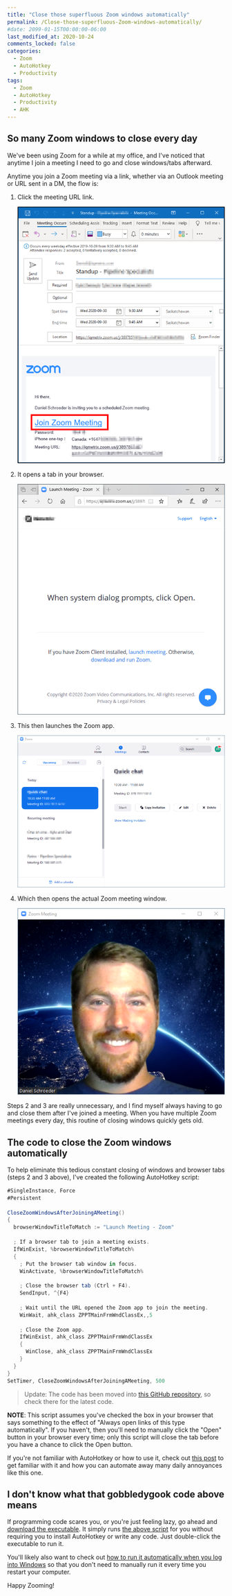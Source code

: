 ```yaml
---
title: "Close those superfluous Zoom windows automatically"
permalink: /Close-those-superfluous-Zoom-windows-automatically/
#date: 2099-01-15T00:00:00-06:00
last_modified_at: 2020-10-24
comments_locked: false
categories:
  - Zoom
  - AutoHotkey
  - Productivity
tags:
  - Zoom
  - AutoHotkey
  - Productivity
  - AHK
---
```


## So many Zoom windows to close every day

We've been using Zoom for a while at my office, and I've noticed that anytime I join a meeting I need to go and close windows/tabs afterward.

Anytime you join a Zoom meeting via a link, whether via an Outlook meeting or URL sent in a DM, the flow is:

1. Click the meeting URL link.

    ![Outlook Zoom meeting invitation](/assets/Posts/2020-09-29-Close-those-superfluous-Zoom-windows-automatically/Step1-OutlookZoomMeeting.png)

1. It opens a tab in your browser.

    ![Browser Zoom meeting](/assets/Posts/2020-09-29-Close-those-superfluous-Zoom-windows-automatically/Step2-ZoomMeetingBrowserUrl.png)

1. This then launches the Zoom app.

    ![Zoom app](/assets/Posts/2020-09-29-Close-those-superfluous-Zoom-windows-automatically/Step3-ZoomAppWindow.png)

1. Which then opens the actual Zoom meeting window.

    ![Zoom meeting](/assets/Posts/2020-09-29-Close-those-superfluous-Zoom-windows-automatically/Step4-ZoomMeetingWindow.png)

Steps 2 and 3 are really unnecessary, and I find myself always having to go and close them after I've joined a meeting.
When you have multiple Zoom meetings every day, this routine of closing windows quickly gets old.

## The code to close the Zoom windows automatically

To help eliminate this tedious constant closing of windows and browser tabs (steps 2 and 3 above), I've created the following AutoHotkey script:

```csharp
#SingleInstance, Force
#Persistent

CloseZoomWindowsAfterJoiningAMeeting()
{
  browserWindowTitleToMatch := "Launch Meeting - Zoom"

  ; If a browser tab to join a meeting exists.
  IfWinExist, %browserWindowTitleToMatch%
  {
    ; Put the browser tab window in focus.
    WinActivate, %browserWindowTitleToMatch%

    ; Close the browser tab (Ctrl + F4).
    SendInput, ^{F4}

    ; Wait until the URL opened the Zoom app to join the meeting.
    WinWait, ahk_class ZPPTMainFrmWndClassEx,,5

    ; Close the Zoom app.
    IfWinExist, ahk_class ZPPTMainFrmWndClassEx
    {
      WinClose, ahk_class ZPPTMainFrmWndClassEx
    }
  }
}
SetTimer, CloseZoomWindowsAfterJoiningAMeeting, 500
```

> Update: The code has been moved into [this GitHub repository](https://github.com/deadlydog/CloseZoomWindowsAfterJoiningMeeting), so check there for the latest code.

__NOTE__: This script assumes you've checked the box in your browser that says something to the effect of "Always open links of this type automatically".
If you haven't, then you'll need to manually click the "Open" button in your browser every time; only this script will close the tab before you have a chance to click the Open button.

If you're not familiar with AutoHotkey or how to use it, check out [this post](/Get-up-and-running-with-AutoHotkey) to get familiar with it and how you can automate away many daily annoyances like this one.

## I don't know what that gobbledygook code above means

If programming code scares you, or you're just feeling lazy, go ahead and [download the executable](https://github.com/deadlydog/CloseZoomWindowsAfterJoiningMeeting/releases).
It simply runs [the above script](https://github.com/deadlydog/CloseZoomWindowsAfterJoiningMeeting/blob/master/src/CloseZoomWindowsAfterJoiningMeeting.ahk) for you without requiring you to install AutoHotkey or write any code.
Just double-click the executable to run it.

You'll likely also want to check out [how to run it automatically when you log into Windows](/Get-up-and-running-with-AutoHotkey/#run-scripts-automatically-at-startup) so that you don't need to manually run it every time you restart your computer.

Happy Zooming!
